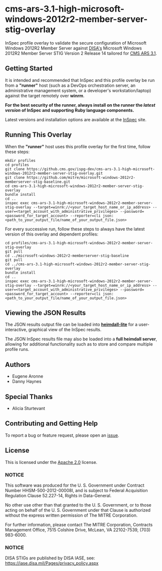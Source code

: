 # cms-ars-3.1-high-microsoft-windows-2012r2-member-server-stig-overlay

InSpec profile overlay to validate the secure configuration of Microsoft Windows 2012R2 Member Server against [DISA's](https://iase.disa.mil/stigs/Pages/index.aspx) Microsoft Windows 2012R2 Member Server STIG Version 2 Release 14 tailored for [CMS ARS 3.1](https://www.cms.gov/Research-Statistics-Data-and-Systems/CMS-Information-Technology/InformationSecurity/Info-Security-Library-Items/ARS-31-Publication.html).

## Getting Started  
It is intended and recommended that InSpec and this profile overlay be run from a __"runner"__ host (such as a DevOps orchestration server, an administrative management system, or a developer's workstation/laptop) against the target remotely over __winrm__.

__For the best security of the runner, always install on the runner the _latest version_ of InSpec and supporting Ruby language components.__ 

Latest versions and installation options are available at the [InSpec](http://inspec.io/) site.

## Running This Overlay
When the __"runner"__ host uses this profile overlay for the first time, follow these steps: 

```
mkdir profiles
cd profiles
git clone https://github.cms.gov/ispg-dev/cms-ars-3.1-high-microsoft-windows-2012r2-member-server-stig-overlay.git
git clone https://github.com/mitre/microsoft-windows-2012r2-memberserver-stig-baseline.git
cd cms-ars-3.1-high-microsoft-windows-2012r2-member-server-stig-overlay
bundle install
cd ..
inspec exec cms-ars-3.1-high-microsoft-windows-2012r2-member-server-stig-overlay --target=winrm://<your_target_host_name_or_ip_address> --user=<target_account_with_administrative_privileges> --password=<password_for_target_account> --reporter=cli json:<path_to_your_output_file/name_of_your_output_file.json> 
```

For every successive run, follow these steps to always have the latest version of this overlay and dependent profiles:

```
cd profiles/cms-ars-3.1-high-microsoft-windows-2012r2-member-server-stig-overlay
git pull
cd ../microsoft-windows-2012r2-memberserver-stig-baseline
git pull
cd ../cms-ars-3.1-high-microsoft-windows-2012r2-member-server-stig-overlay
bundle install
cd ..
inspec exec cms-ars-3.1-high-microsoft-windows-2012r2-member-server-stig-overlay --target=winrm://<your_target_host_name_or_ip_address> --user=<target_account_with_administrative_privileges> --password=<password_for_target_account> --reporter=cli json:<path_to_your_output_file/name_of_your_output_file.json> 
```

## Viewing the JSON Results

The JSON results output file can be loaded into __[heimdall-lite](https://mitre.github.io/heimdall-lite/)__ for a user-interactive, graphical view of the InSpec results. 

The JSON InSpec results file may also be loaded into a __full heimdall server__, allowing for additional functionality such as to store and compare multiple profile runs.

## Authors
* Eugene Aronne
* Danny Haynes

## Special Thanks
* Alicia Sturtevant

## Contributing and Getting Help
To report a bug or feature request, please open an [issue](https://github.cms.gov/ispg-dev/cms-ars-3.1-high-microsoft-windows-2012r2-member-server-stig-overlay/issues/new).

## License
This is licensed under the [Apache 2.0](https://www.apache.org/licenses/LICENSE-2.0) license. 

### NOTICE  

This software was produced for the U. S. Government under Contract Number HHSM-500-2012-00008I, and is subject to Federal Acquisition Regulation Clause 52.227-14, Rights in Data-General.  

No other use other than that granted to the U. S. Government, or to those acting on behalf of the U. S. Government under that Clause is authorized without the express written permission of The MITRE Corporation.

For further information, please contact The MITRE Corporation, Contracts Management Office, 7515 Colshire Drive, McLean, VA  22102-7539, (703) 983-6000.

### NOTICE
DISA STIGs are published by DISA IASE, see: https://iase.disa.mil/Pages/privacy_policy.aspx

